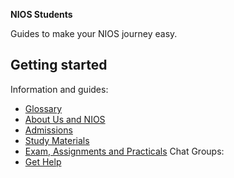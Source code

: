 <strong>NIOS Students</strong>

Guides to make your NIOS journey easy. 

## Getting started
Information and guides:
- [Glossary](/wiki/Glossary.md)
- [About Us and NIOS](/wiki/About.md)
- [Admissions](/wiki/Admissions.md)
- [Study Materials](/wiki/Study-Materials.md)
- [Exam, Assignments and Practicals](/wiki/Exams-Assignments.md)
Chat Groups:
- [Get Help](/wiki/Get_Help)
